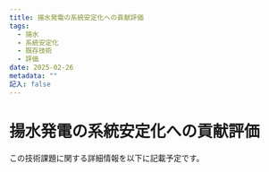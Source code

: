```yaml
---
title: 揚水発電の系統安定化への貢献評価
tags:
  - 揚水
  - 系統安定化
  - 既存技術
  - 評価
date: 2025-02-26
metadata: ""
記入: false
---
```


# 揚水発電の系統安定化への貢献評価

この技術課題に関する詳細情報を以下に記載予定です。
